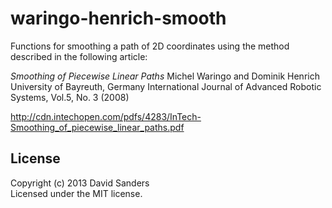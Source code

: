 # waringo-henrich-smooth

Functions for smoothing a path of 2D coordinates using the method described in
the following article: 

_Smoothing of Piecewise Linear Paths_
Michel Waringo and Dominik Henrich
University of Bayreuth, Germany
International Journal of Advanced Robotic Systems, Vol.5, No. 3 (2008)

<http://cdn.intechopen.com/pdfs/4283/InTech-Smoothing_of_piecewise_linear_paths.pdf>

## License

Copyright (c) 2013 David Sanders  
Licensed under the MIT license.
